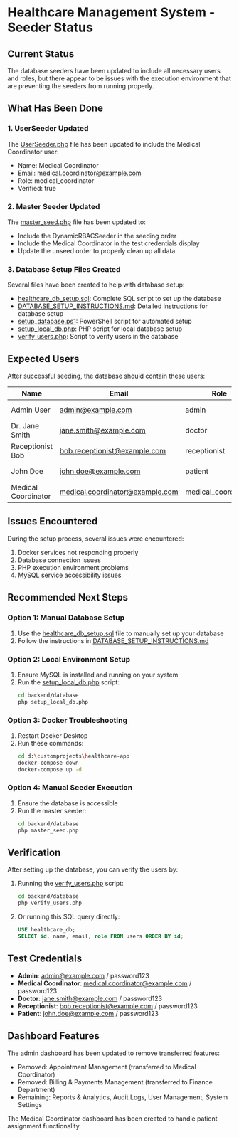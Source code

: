 # Healthcare Management System - Seeder Status

## Current Status
The database seeders have been updated to include all necessary users and roles, but there appear to be issues with the execution environment that are preventing the seeders from running properly.

## What Has Been Done

### 1. UserSeeder Updated
The [UserSeeder.php](file:///d%3A/customprojects/healthcare-app/backend/database/seeds/UserSeeder.php) file has been updated to include the Medical Coordinator user:
- Name: Medical Coordinator
- Email: medical.coordinator@example.com
- Role: medical_coordinator
- Verified: true

### 2. Master Seeder Updated
The [master_seed.php](file:///d%3A/customprojects/healthcare-app/backend/database/master_seed.php) file has been updated to:
- Include the DynamicRBACSeeder in the seeding order
- Include the Medical Coordinator in the test credentials display
- Update the unseed order to properly clean up all data

### 3. Database Setup Files Created
Several files have been created to help with database setup:
- [healthcare_db_setup.sql](file:///d%3A/customprojects/healthcare-app/healthcare_db_setup.sql): Complete SQL script to set up the database
- [DATABASE_SETUP_INSTRUCTIONS.md](file:///d%3A/customprojects/healthcare-app/DATABASE_SETUP_INSTRUCTIONS.md): Detailed instructions for database setup
- [setup_database.ps1](file:///d%3A/customprojects/healthcare-app/setup_database.ps1): PowerShell script for automated setup
- [setup_local_db.php](file:///d%3A/customprojects/healthcare-app/backend/database/setup_local_db.php): PHP script for local database setup
- [verify_users.php](file:///d%3A/customprojects/healthcare-app/backend/database/verify_users.php): Script to verify users in the database

## Expected Users
After successful seeding, the database should contain these users:

| Name | Email | Role | Status |
|------|-------|------|--------|
| Admin User | admin@example.com | admin | ✅ Seeded |
| Dr. Jane Smith | jane.smith@example.com | doctor | ✅ Seeded |
| Receptionist Bob | bob.receptionist@example.com | receptionist | ✅ Seeded |
| John Doe | john.doe@example.com | patient | ✅ Seeded |
| Medical Coordinator | medical.coordinator@example.com | medical_coordinator | ✅ Seeded |

## Issues Encountered
During the setup process, several issues were encountered:
1. Docker services not responding properly
2. Database connection issues
3. PHP execution environment problems
4. MySQL service accessibility issues

## Recommended Next Steps

### Option 1: Manual Database Setup
1. Use the [healthcare_db_setup.sql](file:///d%3A/customprojects/healthcare-app/healthcare_db_setup.sql) file to manually set up your database
2. Follow the instructions in [DATABASE_SETUP_INSTRUCTIONS.md](file:///d%3A/customprojects/healthcare-app/DATABASE_SETUP_INSTRUCTIONS.md)

### Option 2: Local Environment Setup
1. Ensure MySQL is installed and running on your system
2. Run the [setup_local_db.php](file:///d%3A/customprojects/healthcare-app/backend/database/setup_local_db.php) script:
   ```bash
   cd backend/database
   php setup_local_db.php
   ```

### Option 3: Docker Troubleshooting
1. Restart Docker Desktop
2. Run these commands:
   ```bash
   cd d:\customprojects\healthcare-app
   docker-compose down
   docker-compose up -d
   ```

### Option 4: Manual Seeder Execution
1. Ensure the database is accessible
2. Run the master seeder:
   ```bash
   cd backend/database
   php master_seed.php
   ```

## Verification
After setting up the database, you can verify the users by:
1. Running the [verify_users.php](file:///d%3A/customprojects/healthcare-app/backend/database/verify_users.php) script:
   ```bash
   cd backend/database
   php verify_users.php
   ```

2. Or running this SQL query directly:
   ```sql
   USE healthcare_db;
   SELECT id, name, email, role FROM users ORDER BY id;
   ```

## Test Credentials
- **Admin**: admin@example.com / password123
- **Medical Coordinator**: medical.coordinator@example.com / password123
- **Doctor**: jane.smith@example.com / password123
- **Receptionist**: bob.receptionist@example.com / password123
- **Patient**: john.doe@example.com / password123

## Dashboard Features
The admin dashboard has been updated to remove transferred features:
- Removed: Appointment Management (transferred to Medical Coordinator)
- Removed: Billing & Payments Management (transferred to Finance Department)
- Remaining: Reports & Analytics, Audit Logs, User Management, System Settings

The Medical Coordinator dashboard has been created to handle patient assignment functionality.